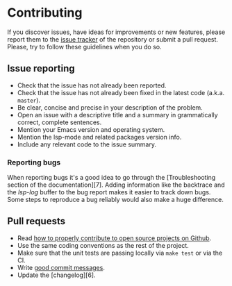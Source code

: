 # Contributing

If you discover issues, have ideas for improvements or new features,
please report them to the [issue tracker][1] of the repository or
submit a pull request. Please, try to follow these guidelines when you
do so.

## Issue reporting

* Check that the issue has not already been reported.
* Check that the issue has not already been fixed in the latest code
  (a.k.a. `master`).
* Be clear, concise and precise in your description of the problem.
* Open an issue with a descriptive title and a summary in grammatically correct,
  complete sentences.
* Mention your Emacs version and operating system.
* Mention the lsp-mode and related packages version info.
* Include any relevant code to the issue summary.

### Reporting bugs

When reporting bugs it's a good idea to go through the [Troubleshooting section
of the documentation][7].  Adding information like the backtrace and the *lsp-log* buffer to
the bug report makes it easier to track down bugs. Some steps to reproduce a bug
reliably would also make a huge difference.

## Pull requests

* Read [how to properly contribute to open source projects on Github][2].
* Use the same coding conventions as the rest of the project.
* Make sure that the unit tests are passing locally via `make test` or via the CI.
* Write [good commit messages][3].
* Update the [changelog][6].

[1]: https://github.com/emacs-lsp/lsp-mode/issues
[2]: http://gun.io/blog/how-to-github-fork-branch-and-pull-request
[3]: http://tbaggery.com/2008/04/19/a-note-about-git-commit-messages.html
[4]: https://github.com/emacs-lsp/lsp-mode/blob/master/CHANGELOG.md
[5]: https://emacs-lsp.github.io/lsp-mode/page/troubleshooting/
